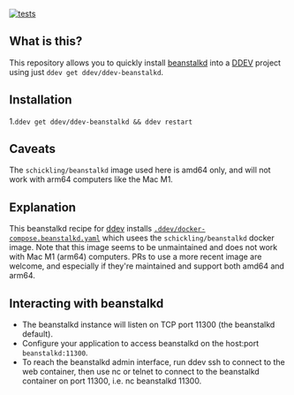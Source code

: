 [![tests](https://github.com/ddev/ddev-beanstalkd/actions/workflows/tests.yml/badge.svg)](https://github.com/ddev/ddev-beanstalkd/actions/workflows/tests.yml)

## What is this?

This repository allows you to quickly install [beanstalkd](https://beanstalkd.github.io/) into a [DDEV](https://ddev.readthedocs.io) project using just `ddev get ddev/ddev-beanstalkd`.

## Installation

1.`ddev get ddev/ddev-beanstalkd && ddev restart`

## Caveats

The `schickling/beanstalkd` image used here is amd64 only, and will not work with arm64 computers like the Mac M1.

## Explanation

This beanstalkd recipe for [ddev](https://ddev.readthedocs.io) installs [`.ddev/docker-compose.beanstalkd.yaml`](docker-compose.beanstalkd.yaml) which usees the `schickling/beanstalkd` docker image. Note that this image seems to be unmaintained and does not work with Mac M1 (arm64) computers. PRs to use a more recent image are welcome, and especially if they're maintained and support both amd64 and arm64.

## Interacting with beanstalkd

* The beanstalkd instance will listen on TCP port 11300 (the beanstalkd default).
* Configure your application to access beanstalkd on the host:port `beanstalkd:11300`.
* To reach the beanstalkd admin interface, run ddev ssh to connect to the web container, then use nc or telnet to connect to the beanstalkd container on port 11300, i.e. nc beanstalkd 11300. 
